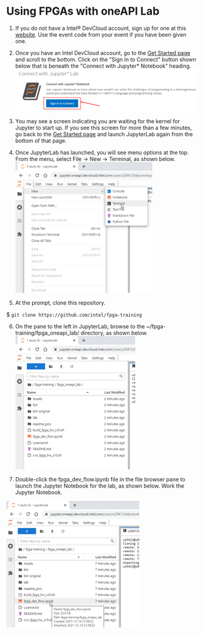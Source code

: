 # Using FPGAs with oneAPI Lab

1. If you do not have a Intel® DevCloud account, sign up for one at this [website](https://www.intel.com/content/www/us/en/forms/idz/devcloud-registration.html?tgt=https://www.intel.com/content/www/us/en/secure/forms/devcloud-enrollment/account-provisioning.html). Use the event code from your event if you have been given one.

2. Once you have an Intel DevCloud account, go to the [Get Started page](https://devcloud.intel.com/oneapi/get_started/) and scroll to the bottom. Click on the "Sign In to Connect" button shown below that is beneath the "Connect with Jupyter* Notebook" heading.
![Launch Jupyter](readme_pics/start_jupyter.png)

3. You may see a screen indicating you are waiting for the kernel for Jupyter to start up. If you see this screen for more than a few minutes, go back to the [Get Started page](https://devcloud.intel.com/oneapi/get_started/) and launch JupyterLab again from the bottom of that page.

4. Once JupyterLab has launched, you will see menu options at the top. From the menu, select File -> New -> Terminal, as shown below.
![Launch Terminal](readme_pics/launch_terminal.png)

5. At the prompt, clone this repository.

$ `git clone https://github.com/intel/fpga-training`

6. On the pane to the left in JupyterLab, browse to the ~/fpga-training/fpga_oneapi_lab/ directory, as shown below.
![Browse to the lab directory](readme_pics/browse_to_lab.png)

7. Double-click the fpga_dev_flow.ipynb file in the file browser pane to launch the Jupyter Notebook for the lab, as shown below. Work the Jupyter Notebook.

![Launch Notebook](readme_pics/launch_notebook.png)

